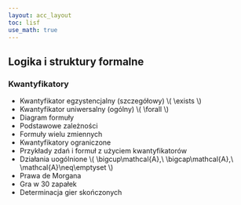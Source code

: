 ```yaml
---
layout: acc_layout
toc: lisf
use_math: true
---
```


Logika i struktury formalne
---

### Kwantyfikatory

* Kwantyfikator egzystencjalny (szczegółowy) \\( \exists \\)
* Kwantyfikator uniwersalny (ogólny) \\( \forall \\)
* Diagram formuły
* Podstawowe zależności  
* Formuły wielu zmiennych
* Kwantyfikatory ograniczone
* Przykłady zdań i formuł z użyciem kwantyfikatorów 
* Działania uogólnione \\( \bigcup\mathcal{A},\ \bigcap\mathcal{A},\ \mathcal{A}\neq\emptyset \\)
* Prawa de Morgana
* Gra w 30 zapałek
* Determinacja gier skończonych
